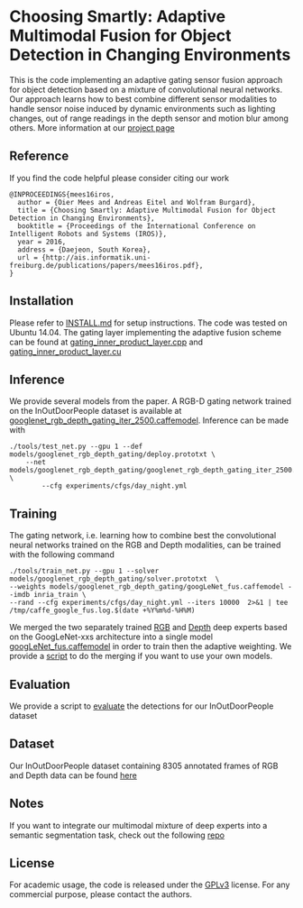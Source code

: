 # Choosing Smartly: Adaptive Multimodal Fusion for Object Detection in Changing Environments

This is the code implementing an adaptive gating sensor fusion approach for object detection based on a mixture of convolutional neural networks. Our approach learns how to best combine different sensor modalities to handle sensor noise induced by dynamic environments such as lighting changes, out of range readings in the depth sensor and motion blur among others. More information at our [project page](http://adaptivefusion.cs.uni-freiburg.de)

## Reference
If you find the code helpful please consider citing our work 
```
@INPROCEEDINGS{mees16iros,
  author = {Oier Mees and Andreas Eitel and Wolfram Burgard},
  title = {Choosing Smartly: Adaptive Multimodal Fusion for Object Detection in Changing Environments},
  booktitle = {Proceedings of the International Conference on Intelligent Robots and Systems (IROS)},
  year = 2016,
  address = {Daejeon, South Korea},
  url = {http://ais.informatik.uni-freiburg.de/publications/papers/mees16iros.pdf},
}
```

## Installation
Please refer to [INSTALL.md](INSTALL.md) for setup instructions. The code was tested on Ubuntu 14.04. 
The gating layer implementing the adaptive fusion scheme can be found at [gating_inner_product_layer.cpp](caffe-fast-rcnn/src/caffe/layers/gating_inner_product_layer.cpp) and [gating_inner_product_layer.cu](caffe-fast-rcnn/src/caffe/layers/gating_inner_product_layer.cu)

## Inference
We provide several models from the paper. A RGB-D gating network trained on the InOutDoorPeople dataset is available at [googlenet_rgb_depth_gating_iter_2500.caffemodel](models/googlenet_rgb_depth_gating/googlenet_rgb_depth_gating_iter_2500.caffemodel). 
Inference can be made with

```Shell
./tools/test_net.py --gpu 1 --def models/googlenet_rgb_depth_gating/deploy.prototxt \
	--net models/googlenet_rgb_depth_gating/googlenet_rgb_depth_gating_iter_2500.caffemodel \
        --cfg experiments/cfgs/day_night.yml
```

## Training
The gating network, i.e. learning how to combine best the convolutional neural networks trained on the RGB and Depth modalities, can be trained with the following command
```Shell
./tools/train_net.py --gpu 1 --solver models/googlenet_rgb_depth_gating/solver.prototxt  \
--weights models/googlenet_rgb_depth_gating/googLeNet_fus.caffemodel --imdb inria_train \
--rand --cfg experiments/cfgs/day_night.yml --iters 10000  2>&1 | tee /tmp/caffe_google_fus.log.$(date +%Y%m%d-%H%M)
```
We merged the two separately trained [RGB](models/googlenet_xss_finetune/googlenet_xss_finetune2_iter_70000.caffemodel) and [Depth](models/depth-google-xxs/googlenet_xss_iter_70000.caffemodel)  deep experts based on the GoogLeNet-xxs architecture into a single model [googLeNet_fus.caffemodel](models/googlenet_rgb_depth_gating/googLeNet_fus.caffemodel) in order to train then the adaptive weighting. We provide a [script](tools/combine_nets_GoogLeNet) to do the merging if you want to use your own models.

## Evaluation
We provide a script to [evaluate](eval/eval.py) the detections for our InOutDoorPeople dataset 

## Dataset
Our  InOutDoorPeople dataset containing 8305 annotated frames of RGB and Depth data can be found [here](http://adaptivefusion.cs.uni-freiburg.de/#dataset)

## Notes
If you want to integrate our multimodal mixture of deep experts into a semantic segmentation task, check out the following [repo](https://github.com/DeepSceneSeg/CMoDE)

## License
For academic usage, the code is released under the [GPLv3](https://www.gnu.org/licenses/gpl-3.0.en.html) license. For any commercial purpose, please contact the authors.
